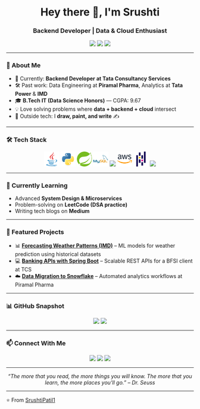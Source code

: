 <h1 align="center">Hey there 👋, I'm Srushti</h1>  
<h3 align="center">Backend Developer | Data & Cloud Enthusiast</h3>  

<p align="center">
  <img src="https://img.shields.io/badge/Code-Java | Python | SQL-blue?style=flat-square" />  
  <img src="https://img.shields.io/badge/Cloud-AWS | Snowflake-orange?style=flat-square" />  
  <img src="https://img.shields.io/badge/Domain-BFSI | Data Analytics-green?style=flat-square" />  
</p>  

---

### 🚀 About Me  
- 🏢 Currently: **Backend Developer at Tata Consultancy Services**  
- 🛠️ Past work: Data Engineering at **Piramal Pharma**, Analytics at **Tata Power** & **IMD**  
- 🎓 **B.Tech IT (Data Science Honors)** — CGPA: 9.67  
- 💡 Love solving problems where **data + backend + cloud** intersect  
- 🎨 Outside tech: I **draw, paint, and write** ✍️  

---

### 🛠️ Tech Stack  
<p align="center">  
  <img src="https://raw.githubusercontent.com/devicons/devicon/master/icons/java/java-original.svg" width="40"/>  
  <img src="https://raw.githubusercontent.com/devicons/devicon/master/icons/python/python-original.svg" width="40"/>  
  <img src="https://raw.githubusercontent.com/devicons/devicon/master/icons/spring/spring-original.svg" width="40"/>  
  <img src="https://raw.githubusercontent.com/devicons/devicon/master/icons/mysql/mysql-original-wordmark.svg" width="40"/>  
  <img src="https://cdn.worldvectorlogo.com/logos/snowflake-2.svg" width="40"/>  
  <img src="https://raw.githubusercontent.com/devicons/devicon/master/icons/amazonwebservices/amazonwebservices-original-wordmark.svg" width="40"/>  
  <img src="https://raw.githubusercontent.com/devicons/devicon/master/icons/pandas/pandas-original.svg" width="40"/>  
  <img src="https://upload.wikimedia.org/wikipedia/commons/0/05/Scikit_learn_logo_small.svg" width="40"/>  
</p>  

---

### 🌱 Currently Learning  
- Advanced **System Design & Microservices**  
- Problem-solving on **LeetCode (DSA practice)**  
- Writing tech blogs on **Medium**  

---

### 📂 Featured Projects  
- 📊 [**Forecasting Weather Patterns (IMD)**](#) – ML models for weather prediction using historical datasets  
- 💻 [**Banking APIs with Spring Boot**](#) – Scalable REST APIs for a BFSI client at TCS  
- ☁️ [**Data Migration to Snowflake**](#) – Automated analytics workflows at Piramal Pharma  

---

### 📊 GitHub Snapshot  
<p align="center">  
  <img src="https://github-readme-stats.vercel.app/api?username=SrushtiPatil1&show_icons=true&hide=prs,issues&count_private=true&theme=default" height="150"/>  
  <img src="https://github-readme-streak-stats.herokuapp.com/?user=SrushtiPatil1&theme=default" height="150"/>  
</p>  

---

### 📫 Connect With Me  
<p align="center">  
  <a href="https://linkedin.com/in/srushtipatil1"><img src="https://img.icons8.com/color/48/000000/linkedin.png" width="40"/></a>  
  <a href="mailto:sbpatil2002@gmail.com"><img src="https://img.icons8.com/color/48/000000/gmail.png" width="40"/></a>  
  <a href="https://github.com/SrushtiPatil1"><img src="https://img.icons8.com/glyph-neue/48/000000/github.png" width="40"/></a>  
</p>  

---

<p align="center"><i>“The more that you read, the more things you will know.  
The more that you learn, the more places you'll go.” – Dr. Seuss</i></p>  

---

⭐ From [SrushtiPatil1](https://github.com/SrushtiPatil1)  
